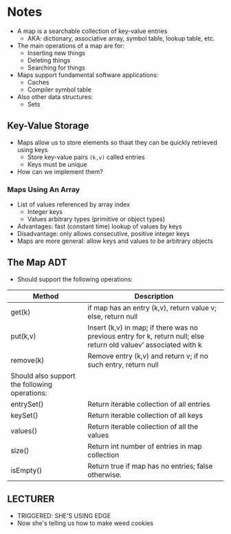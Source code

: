 # Notes

- A map is a searchable collection of key-value entries
  - AKA: dictionary, associative array, symbol table, lookup table, etc.
- The main operations of a map are for:
  - Inserting new things
  - Deleting things
  - Searching for things
- Maps support fundamental software applications:
  - Caches
  - Compiler symbol table
- Also other data structures:
  - Sets

## Key-Value Storage

- Maps allow us to store elements so thaat they can be quickly retrieved using keys
  - Store key-value pairs `(k,v)` called entries
  - Keys must be unique
- How can we implement them?

### Maps Using An Array

- List of values referenced by array index
  - Integer keys
  - Values arbitrary types (primitive or object types)
- Advantages: fast (constant time) lookup of values by keys
- Disadvantage: only allows consecutive, positive integer keys
- Maps are more general: allow keys and values to be arbitrary objects

## The Map ADT

- Should support the following operations:

| Method                                        | Description                                                                                                       |
| --------------------------------------------- | ----------------------------------------------------------------------------------------------------------------- |
| get(k)                                        | if map has an entry (k,v), return value v; else, return null                                                      |
| put(k,v)                                      | Insert (k,v) in map; if there was no previous entry for k, return null; else return old valuev’ associated with k |
| remove(k)                                     | Remove entry (k,v) and return v; if no such entry, return null                                                    |
| Should also support the following operations: |
| entrySet()                                    | Return iterable collection of all entries                                                                         |
| keySet()                                      | Return iterable collection of all keys                                                                            |
| values()                                      | Return iterable collection of all the values                                                                      |
| size()                                        | Return int number of entries in map collection                                                                    |
| isEmpty()                                     | Return true if map has no entries; false otherwise.                                                               |

## LECTURER

- TRIGGERED: SHE'S USING EDGE
- Now she's telling us how to make weed cookies
